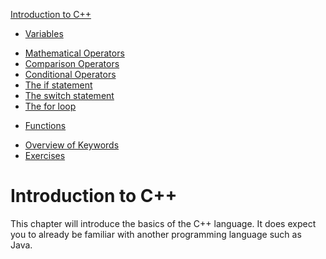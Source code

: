 [Introduction to C++](../introduction_to_cpp/readme.md)
* [Variables](../introduction_to_cpp/variables.md)
<!-- * [Scope](../introduction_to_cpp/scope.md)  -->
<!-- * [Standard IO](../introduction_to_cpp/standard_io.md) -->
* [Mathematical Operators](../introduction_to_cpp/mathematical_operators.md)
* [Comparison Operators](../introduction_to_cpp/comparison_operators.md)
* [Conditional Operators](../introduction_to_cpp/conditional_operators.md)
* [The if statement](../introduction_to_cpp/if_statement.md)
* [The switch statement](../introduction_to_cpp/switch_statement.md)
* [The for loop](../introduction_to_cpp/for_loop.md)
<!-- * [The while loop](../introduction_to_cpp/while_loop.md) -->
<!-- * [The do while loop](../introduction_to_cpp/do_while_loop.md) -->
* [Functions](../introduction_to_cpp/functions.md)
<!-- * [Arrays](../introduction_to_cpp/arrays.md) -->
* [Overview of Keywords](../introduction_to_cpp/overview_keywords.md)
* [Exercises](../introduction_to_cpp/exercises.md)
<!-- * [Solutions](../introduction_to_cpp/solutions.md) -->

# Introduction to C++

This chapter will introduce the basics of the C++ language. It does expect you to already be familiar with another programming language such as Java.
